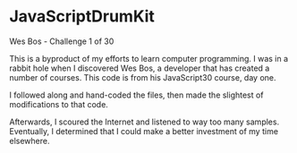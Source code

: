 # JavaScriptDrumKit
Wes Bos - Challenge 1 of 30

This is a byproduct of my efforts to learn computer programming. I was in a 
rabbit hole when I discovered Wes Bos, a developer that 
has created a number of courses. This code is from his JavaScript30 course, day one.

I followed along and hand-coded the files, then made the slightest of modifications to that code.

Afterwards, I scoured the Internet and listened to way too many samples. Eventually, I determined that 
I could make a better investment of my time elsewhere.


